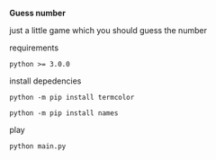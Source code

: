 **Guess number**

just a little game which you should guess the number

requirements

    python >= 3.0.0

install depedencies

    python -m pip install termcolor

    python -m pip install names

play

    python main.py

